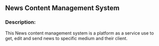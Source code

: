

## News Content Management System

### Description:
This News content management system is a platform as a service use to get, edit and send news to specific medium and their client.
